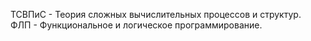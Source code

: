 ТСВПиС - Теория сложных вычислительных процессов и структур.\
ФЛП - Функциональное и логическое программирование.
